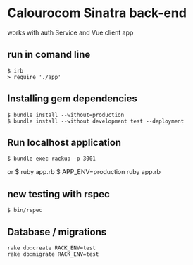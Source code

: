 # Calourocom Sinatra back-end
works with auth Service and Vue client app

## run in comand line
    $ irb
    > require './app'

## Installing gem dependencies
    $ bundle install --without=production
    $ bundle install --without development test --deployment

## Run localhost application
    $ bundle exec rackup -p 3001
or
    $ ruby app.rb
    $ APP_ENV=production ruby app.rb

## new testing with rspec

    $ bin/rspec

## Database / migrations

    rake db:create RACK_ENV=test
    rake db:migrate RACK_ENV=test